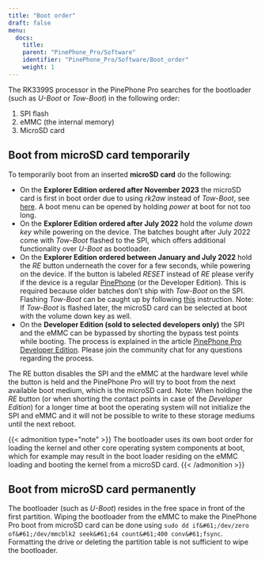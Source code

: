 ```yaml
---
title: "Boot order"
draft: false
menu:
  docs:
    title:
    parent: "PinePhone_Pro/Software"
    identifier: "PinePhone_Pro/Software/Boot_order"
    weight: 1
---
```


The RK3399S processor in the PinePhone Pro searches for the bootloader (such as _U-Boot_ or _Tow-Boot_) in the following order:

1. SPI flash
2. eMMC (the internal memory)
3. MicroSD card

## Boot from microSD card temporarily

To temporarily boot from an inserted **microSD card** do the following:

* On the **Explorer Edition ordered after November 2023** the microSD card is first in boot order due to using _rk2aw_ instead of _Tow-Boot_, see [here](https://xnux.eu/rk2aw/). A boot menu can be opened by holding _power_ at boot for not too long.
* On the **Explorer Edition ordered after July 2022** hold the _volume down key_ while powering on the device. The batches bought after July 2022 come with _Tow-Boot_ flashed to the SPI, which offers additional functionality over _U-Boot_ as bootloader.
* On the **Explorer Edition ordered between January and July 2022** hold the _RE_ button underneath the cover for a few seconds, while powering on the device. If the button is labeled _RESET_ instead of _RE_ please verify if the device is a regular [PinePhone](/documentation/PinePhone) (or the Developer Edition). This is required because older batches don’t ship with _Tow-Boot_ on the SPI. Flashing _Tow-Boot_ can be caught up by following [this](https://tow-boot.org/devices/pine64-pinephonePro.html) instruction. Note: If _Tow-Boot_ is flashed later, the microSD card can be selected at boot with the volume down key as well.
* On the **Developer Edition (sold to selected developers only)** the SPI and the eMMC can be bypassed by shorting the bypass test points while booting. The process is explained in the article [PinePhone Pro Developer Edition](/documentation/PinePhone_Pro/Revisions/Developer_Edition). Please join the community chat for any questions regarding the process.

The RE button disables the SPI and the eMMC at the hardware level while the button is held and the PinePhone Pro will try to boot from the next available boot medium, which is the microSD card. Note: When holding the _RE_ button (or when shorting the contact points in case of the _Developer Edition_) for a longer time at boot the operating system will not initialize the SPI and eMMC and it will not be possible to write to these storage mediums until the next reboot.

{{< admonition type="note" >}}
 The bootloader uses its own boot order for loading the kernel and other core operating system components at boot, which for example may result in the boot loader residing on the eMMC loading and booting the kernel from a microSD card.
{{< /admonition >}}

## Boot from microSD card permanently

The bootloader (such as _U-Boot_) resides in the free space in front of the first partition. Wiping the bootloader from the eMMC to make the PinePhone Pro boot from microSD card can be done using `sudo dd if&#61;/dev/zero of&#61;/dev/mmcblk2 seek&#61;64 count&#61;400 conv&#61;fsync`. Formatting the drive or deleting the partition table is not sufficient to wipe the bootloader.
